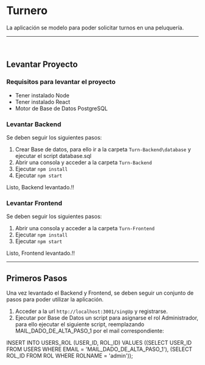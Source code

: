 # Turnero

La aplicación se modelo para poder solicitar turnos en una peluquería.


---

<br>

## Levantar Proyecto

### Requisitos para levantar el proyecto
* Tener instalado Node
* Tener instalado React
* Motor de Base de Datos PostgreSQL


### Levantar Backend

Se deben seguir los siguientes pasos:

1. Crear Base de datos, para ello ir a la carpeta `Turn-Backend\database` y ejecutar el script database.sql
2. Abrir una consola y acceder a la carpeta `Turn-Backend`
3. Ejecutar `npm install`
4. Ejecutar `npm start`

Listo, Backend levantado.!!


### Levantar Frontend

Se deben seguir los siguientes pasos:

1. Abrir una consola y acceder a la carpeta `Turn-Frontend`
2. Ejecutar `npm install`
3. Ejecutar `npm start`

Listo, Frontend levantado.!!

---

## Primeros Pasos

Una vez levantado el Backend y Frontend, se deben seguir un conjunto de pasos para poder utilizar la aplicación.

1. Acceder a la url `http://localhost:3001/singUp` y registrarse.
2. Ejecutar por Base de Datos un script para asignarse el rol Administrador, para ello ejecutar el siguiente script, reemplazando MAIL_DADO_DE_ALTA_PASO_1 por el mail correspondiente:

INSERT INTO USERS_ROL (USER_ID, ROL_ID) VALUES ((SELECT USER_ID FROM USERS WHERE EMAIL = 'MAIL_DADO_DE_ALTA_PASO_1'), (SELECT ROL_ID FROM ROL WHERE ROLNAME  = 'admin'));
